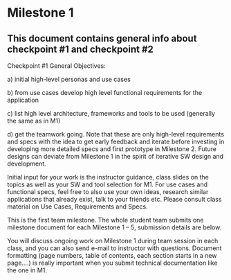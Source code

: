 # Milestone 1 

## This document contains general info about checkpoint #1 and checkpoint #2

Checkpoint #1 General Objectives: 

a) initial high-level personas and use cases 

b) from use cases develop high level functional requirements for the application 

c) list high level architecture, frameworks and tools to be used (generally the same as in M1) 

d) get the teamwork going. Note that these are only high-level requirements and specs with the idea to get early feedback and iterate before investing in developing more detailed specs and first prototype in Milestone 2. Future designs can deviate from Milestone 1 in the spirit of iterative SW design and development.

Initial input for your work is the instructor guidance, class slides on the topics as well as your SW and tool selection for M1. For use cases and functional specs, feel free to also use your own ideas, research similar applications that already exist, talk to your friends etc. Please consult class material on Use Cases, Requirements and Specs.

This is the first team milestone. The whole student team submits one milestone document for each Milestone 1 – 5, submission details are below.

You will discuss ongoing work on Milestone 1 during team session in each class, and you can also send e-mail to instructor with questions. Document formatting (page numbers, table of contents, each section starts in a new page….) is really important when you submit technical documentation like the one in M1. 

